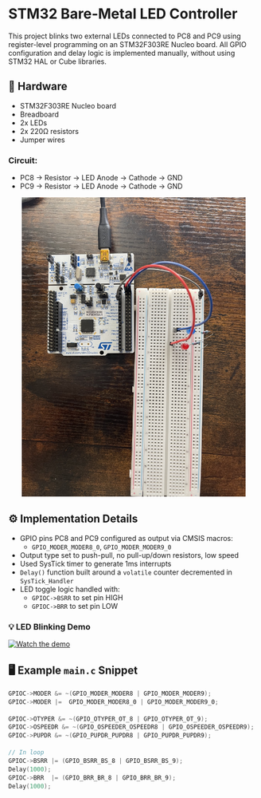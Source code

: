 # STM32 Bare-Metal LED Controller

This project blinks two external LEDs connected to PC8 and PC9 using register-level programming on an STM32F303RE Nucleo board. All GPIO configuration and delay logic is implemented manually, without using STM32 HAL or Cube libraries.

## 🔧 Hardware

- STM32F303RE Nucleo board  
- Breadboard  
- 2x LEDs  
- 2x 220Ω resistors  
- Jumper wires

### Circuit:
- PC8 → Resistor → LED Anode → Cathode → GND  
- PC9 → Resistor → LED Anode → Cathode → GND  

<p align="center">
  <img src="LED_blink_image.jpeg" alt="LED Blink Setup" width="450"/>
</p>

## ⚙️ Implementation Details

- GPIO pins PC8 and PC9 configured as output via CMSIS macros:
  - `GPIO_MODER_MODER8_0`, `GPIO_MODER_MODER9_0`
- Output type set to push-pull, no pull-up/down resistors, low speed
- Used SysTick timer to generate 1ms interrupts
- `Delay()` function built around a `volatile` counter decremented in `SysTick_Handler`
- LED toggle logic handled with:
  - `GPIOC->BSRR` to set pin HIGH  
  - `GPIOC->BRR` to set pin LOW

### 💡 LED Blinking Demo

[![Watch the demo](https://img.youtube.com/vi/cPPfdc07ZzA/0.jpg)](https://youtube.com/shorts/cPPfdc07ZzA?feature=share)

## 🖥️ Example `main.c` Snippet

```c
GPIOC->MODER &= ~(GPIO_MODER_MODER8 | GPIO_MODER_MODER9);
GPIOC->MODER |=  GPIO_MODER_MODER8_0 | GPIO_MODER_MODER9_0;

GPIOC->OTYPER &= ~(GPIO_OTYPER_OT_8 | GPIO_OTYPER_OT_9);
GPIOC->OSPEEDR &= ~(GPIO_OSPEEDER_OSPEEDR8 | GPIO_OSPEEDER_OSPEEDR9);
GPIOC->PUPDR &= ~(GPIO_PUPDR_PUPDR8 | GPIO_PUPDR_PUPDR9);

// In loop
GPIOC->BSRR |= (GPIO_BSRR_BS_8 | GPIO_BSRR_BS_9);
Delay(1000);
GPIOC->BRR  |= (GPIO_BRR_BR_8 | GPIO_BRR_BR_9);
Delay(1000);

